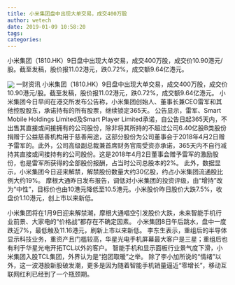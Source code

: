 ```yaml
---
title: 小米集团盘中出现大单交易，成交400万股
author: wetech
date: 2019-01-09 10:58:20
tags: 
categories: 
---
```

小米集团（1810.HK）9日盘中出现大单交易，成交400万股，成交价10.90港元/股。截至发稿，股价报11.02港元，跌0.72%，成交额9.64亿港元。
<!-- more -->
<img align="center" border="0" src="https://imgcdn.yicai.com/uppics/images/2019/01/b149d53672e1bc70ef9ddcfa97b53c4d.jpg" />
一财资讯
小米集团（1810.HK）9日盘中出现大单交易，成交400万股，成交价10.90港元/股。截至发稿，股价报11.02港元，跌0.72%，成交额9.64亿港元。
小米集团今日早间在港交所发布公告称，小米集团创始人、董事长兼CEO雷军和其他控股股东，承诺持有的所有股票，继续锁定365天。
公告显示，雷军、Smart Mobile Holdings Limited及Smart Player Limited承诺，自公告日起365天内，不出售其直接或间接拥有的公司股份，除非将其所持的不超过公司6.40亿股B类股份捐赠于公益慈善机构用于慈善用途，这部分股份为公司董事会于2018年4月2日赠予雷军的。此外，公司高级副总裁兼首席财务官周受资亦承诺，365天内不自行减持其直接或间接持有的公司股份。这是2018年4月2日董事会赠予雷军的激励股份，也是雷军所获得的全部股份报酬，占当时公司总股本的2%。
此外，数据显示，小米集团今日迎来解禁，解禁股份数量大约30亿股，约占小米集团流通股比例大约19%。
摩根大通昨日发布报告，调低对小米集团的投资评级，由“增持”改为“中性”，目标价也由10港元降低至10.5港元。小米股价昨日股价大跌7.5%，收盘价1.10港元，创上市以来新低。
 
 
小米集团将在1月9日迎来解禁潮，摩根大通唱空引发股价大跌，未来智能手机行业前景、大家电的“价格战”都存在不确定因素。
小米集团8日午后跳水，盘中一度跌近7%，最低触及11.16港元，刷新上市以来新低。
李东生表示，重组后的半导体显示科技业务，重资产且门槛较高，华星光电手机屏幕最大客户是三星；重组后也有利于华星光电开拓TCL以外的客户。
智能手机和显示面板行业景气度下滑，小米集团入股TCL集团，外界认为是“抱团取暖”之举。
除了李小加所说的“情绪”以外，这一波港股新股破发潮，更多是因为随着智能手机销量逼近“零增长”，移动互联网红利已经到了一个瓶颈期。
